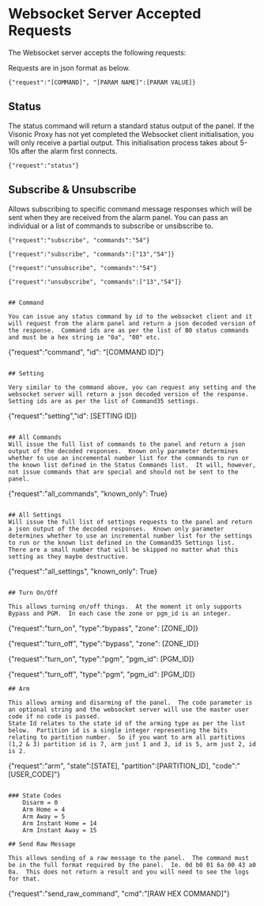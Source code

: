 # Websocket Server Accepted Requests

The Websocket server accepts the following requests:

Requests are in json format as below.

```
{"request":"[COMMAND]", "[PARAM NAME]":[PARAM VALUE]}
```

## Status

The status command will return a standard status output of the panel.  If the Visonic Proxy has not yet completed the Websocket client initialisation, you will only receive a partial output.  This initialisation process takes about 5-10s after the alarm first connects.
```
{"request":"status"}
```

## Subscribe & Unsubscribe

Allows subscribing to specific command message responses which will be sent when they are received from the alarm panel.  You can pass an individual or a list of commands to subscribe or unsibscribe to.
```
{"request":"subscribe", "commands":"54"}

{"request":"subscribe", "commands":["13","54"]}

{"request":"unsubscribe", "commands":"54"}

{"request":"unsubscribe", "commands":["13","54"]}


## Command

You can issue any status command by id to the websocket client and it will request from the alarm panel and return a json decoded version of the response.  Command ids are as per the list of B0 status commands and must be a hex string ie "0a", "00" etc.
```
{"request":"command", "id": "[COMMAND ID]"}
```

## Setting

Very similar to the command above, you can request any setting and the websocket server will return a json decoded version of the response.  Setting ids are as per the list of Command35 settings.
```
{"request":"setting","id": [SETTING ID]}
```

## All Commands
Will issue the full list of commands to the panel and return a json output of the decoded responses.  Known only parameter determines whether to use an incremental number list for the commands to run or the known list defined in the Status Commands list.  It will, however, not issue commands that are special and should not be sent to the panel.
```
{"request":"all_commands", "known_only": True}
```

## All Settings
Will issue the full list of settings requests to the panel and return a json output of the decoded responses.  Known only parameter determines whether to use an incremental number list for the settings to run or the known list defined in the Command35 Settings list.  There are a small number that will be skipped no matter what this setting as they maybe destructive.
```
{"request":"all_settings", "known_only": True}
```

## Turn On/Off

This allows turning on/off things.  At the moment it only supports Bypass and PGM.  In each case the zone or pgm_id is an integer.
```
{"request":"turn_on", "type":"bypass", "zone": [ZONE_ID]}

{"request":"turn_off", "type":"bypass", "zone": [ZONE_ID]}

{"request":"turn_on", "type":"pgm", "pgm_id": [PGM_ID]}

{"request":"turn_off", "type":"pgm", "pgm_id": [PGM_ID]}
```
## Arm

This allows arming and disarming of the panel.  The code parameter is an optional string and the websocket server will use the master user code if no code is passed.
State Id relates to the state id of the arming type as per the list below.  Partition id is a single integer representing the bits relating to partition number.  So if you want to arm all partitions (1,2 & 3) partition id is 7, arm just 1 and 3, id is 5, arm just 2, id is 2.
```
{"request":"arm", "state":[STATE], "partition":[PARTITION_ID], "code":"[USER_CODE]"}
```

### State Codes
    Disarm = 0
    Arm Home = 4
    Arm Away = 5
    Arm Instant Home = 14
    Arm Instant Away = 15

## Send Raw Message

This allows sending of a raw message to the panel.  The command must be in the full format required by the panel.  Ie. 0d b0 01 6a 00 43 a0 0a.  This does not return a result and you will need to see the logs for that.

```
{"request":"send_raw_command", "cmd":"[RAW HEX COMMAND]"}
